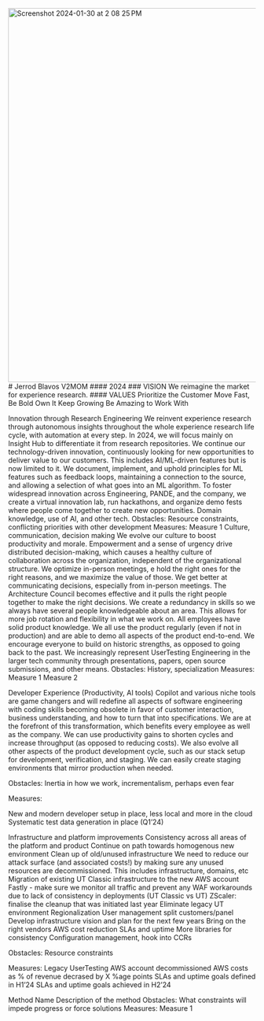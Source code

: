 <img width="761" alt="Screenshot 2024-01-30 at 2 08 25 PM" src="https://github.com/jblavos-ut/jblavos-ut/assets/137301546/990fb5af-24f4-4717-9313-d5698181f7cd">
# Jerrod Blavos V2MOM
#### 2024
### VISION
We reimagine the market for experience research. 
#### VALUES
Prioritize the Customer
Move Fast, 
Be Bold
Own It
Keep Growing
Be Amazing to Work With


Innovation through Research Engineering
We reinvent experience research through autonomous insights throughout the whole experience research life cycle, with automation at every step. In 2024, we will focus mainly on Insight Hub to differentiate it from research repositories.
We continue our technology-driven innovation, continuously looking for new opportunities to deliver value to our customers. This includes AI/ML-driven features but is now limited to it.
We document, implement, and uphold principles for ML features such as feedback loops, maintaining a connection to the source, and allowing a selection of what goes into an ML algorithm.
To foster widespread innovation across Engineering, PANDE, and the company, we create a virtual innovation lab, run hackathons, and organize demo fests where people come together to create new opportunities.
Domain knowledge, use of AI, and other tech.
Obstacles:  Resource constraints, conflicting priorities with other development
Measures:
Measure 1
Culture, communication, decision making
We evolve our culture to boost productivity and morale. Empowerment and a sense of urgency drive distributed decision-making, which causes a healthy culture of collaboration across the organization, independent of the organizational structure. We optimize in-person meetings,  e hold the right ones for the right reasons, and we maximize the value of those. We get better at communicating decisions, especially from in-person meetings.
The Architecture Council becomes effective and it pulls the right people together to make the right decisions. We create a redundancy in skills so we always have several people knowledgeable about an area. This allows for more job rotation and flexibility in what we work on.
All employees have solid product knowledge. We all use the product regularly (even if not in production) and are able to demo all aspects of the product end-to-end.
We encourage everyone to build on historic strengths, as opposed to going back to the past. We increasingly represent UserTesting Engineering in the larger  tech community through presentations, papers, open source submissions, and other means.
Obstacles:  History, specialization
Measures:
Measure 1
Measure 2


Developer Experience (Productivity, AI tools) 
Copilot and various niche tools are game changers and will redefine all aspects of software engineering with coding skills becoming obsolete in favor of customer interaction, business understanding, and how to turn that into specifications. We are at the forefront of this transformation, which benefits every employee as well as the company. We can use productivity gains to shorten cycles and increase throughput (as opposed to reducing costs).
We also evolve all other aspects of the product development cycle, such as our stack setup for development, verification, and staging. We can easily create staging environments that mirror production when needed.

Obstacles:  Inertia in how we work, incrementalism, perhaps even fear

Measures:


New and modern developer setup in place, less local and more in the cloud
Systematic test data generation in place (Q1’24)



Infrastructure and platform improvements
Consistency across all areas of the platform and product
Continue on path towards homogenous new environment
Clean up of old/unused infrastructure
We need to reduce our attack surface (and associated costs!) by making sure any unused resources are decommissioned. This includes infrastructure, domains, etc
Migration of existing UT Classic infrastructure to the new AWS account
Fastly - make sure we monitor all traffic and prevent any WAF workarounds due to lack of consistency in deployments (UT Classic vs UT)
ZScaler: finalise the cleanup that was initiated last year
Eliminate legacy UT environment
Regionalization
User management split customers/panel
Develop infrastructure vision and plan for the next few years
Bring on the right vendors
AWS cost reduction
SLAs and uptime
More libraries for consistency
Configuration management, hook into CCRs

Obstacles: Resource constraints 

Measures:
Legacy UserTesting AWS account decommissioned
AWS costs as % of revenue decrased by X %age points
SLAs and uptime goals defined in H1’24
SLAs and uptime goals achieved in H2’24

Method Name
Description of the method
Obstacles:  What constraints will impede progress or force solutions
Measures:
Measure 1
